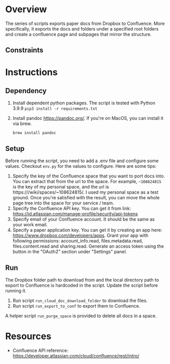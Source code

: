 # Overview

The series of scripts exports paper docs from Dropbox to Confluence. More
specifically, it exports the docs and folders under a specified root folders
and create a confluence page and subpages that mirror the structure.

## Constraints

# Instructions

## Dependency

1. Install dependent python packages. The script is tested with Python 3.9.9
   ```pip3 install -r requirements.txt```
2. Install pandoc https://pandoc.org/. If you're on MacOS, you can install it via brew.

   ```brew install pandoc```

## Setup

Before running the script, you need to add a .env file and configure some values. Checkout `env.py`
for the values to configure. Here are some tips:

1. Specify the key of the Confluence space that you want to port docs into. You can extract that
   from the url to the space. For example, `~108624815` is the key of my personal space, and the url
   is https://<url>/wiki/spaces/~108624815/. I used my personal space as a test ground. Once you're
   satisfied with the result, you can move the whole page tree into the space for your service /
   team.
2. Specify the Confluence API key. You can get it from
   link: https://id.atlassian.com/manage-profile/security/api-tokens
3. Specify email of your Confluence account. It should be the same as your work email.
4. Specify a paper application key. You can get it by creating an app here:
   https://www.dropbox.com/developers/apps. Grant your app with following permissions:
   account_info.read, files.metadata.read, files.content.read and sharing.read. Generate an access
   token using the button in the "OAuth2" section under "Settings" panel.

## Run

The Dropbox folder path to download from and the local directory path to export to Confluence is
hardcoded in the script. Update the script before running it.

1. Run script `run_cloud_doc_download_folder` to download the files.
2. Run script `run_export_to_conf` to export them to Confluence.

A helper script `run_purge_space` is provided to delete all docs in a space.

# Resources

- Confluence API reference: https://developer.atlassian.com/cloud/confluence/rest/intro/
